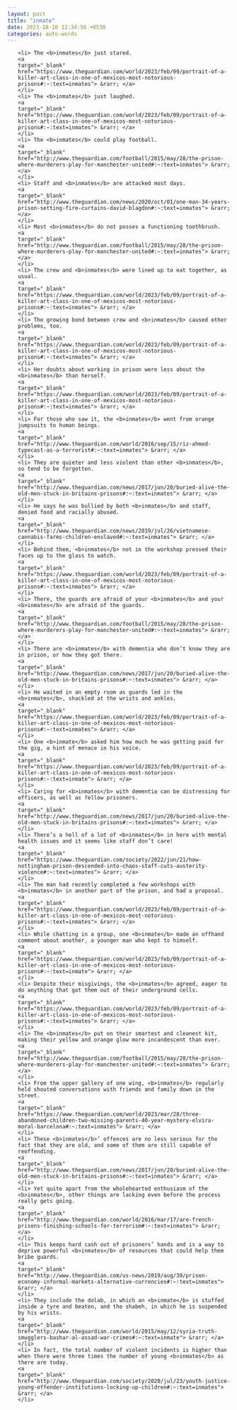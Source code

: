 ```yaml
---
layout: post
title: "inmate"
date: 2023-10-10 12:34:56 +0530
categories: auto-words
---
```

<ol>

    <li> The <b>inmates</b> just stared.
    <a 
    target="_blank" 
    href="https://www.theguardian.com/world/2023/feb/09/portrait-of-a-killer-art-class-in-one-of-mexicos-most-notorious-prisons#:~:text=inmates"> &rarr; </a>
    </li>
    <li> The <b>inmates</b> just laughed.
    <a 
    target="_blank" 
    href="https://www.theguardian.com/world/2023/feb/09/portrait-of-a-killer-art-class-in-one-of-mexicos-most-notorious-prisons#:~:text=inmates"> &rarr; </a>
    </li>
    <li> The <b>inmates</b> could play football.
    <a 
    target="_blank" 
    href="http://www.theguardian.com/football/2015/may/28/the-prison-where-murderers-play-for-manchester-united#:~:text=inmates"> &rarr; </a>
    </li>
    <li> Staff and <b>inmates</b> are attacked most days.
    <a 
    target="_blank" 
    href="http://www.theguardian.com/news/2020/oct/01/one-man-34-years-prison-setting-fire-curtains-david-blagdon#:~:text=inmates"> &rarr; </a>
    </li>
    <li> Most <b>inmates</b> do not posses a functioning toothbrush.
    <a 
    target="_blank" 
    href="http://www.theguardian.com/football/2015/may/28/the-prison-where-murderers-play-for-manchester-united#:~:text=inmates"> &rarr; </a>
    </li>
    <li> The crew and <b>inmates</b> were lined up to eat together, as usual.
    <a 
    target="_blank" 
    href="https://www.theguardian.com/world/2023/feb/09/portrait-of-a-killer-art-class-in-one-of-mexicos-most-notorious-prisons#:~:text=inmates"> &rarr; </a>
    </li>
    <li> The growing bond between crew and <b>inmates</b> caused other problems, too.
    <a 
    target="_blank" 
    href="https://www.theguardian.com/world/2023/feb/09/portrait-of-a-killer-art-class-in-one-of-mexicos-most-notorious-prisons#:~:text=inmates"> &rarr; </a>
    </li>
    <li> Her doubts about working in prison were less about the <b>inmates</b> than herself.
    <a 
    target="_blank" 
    href="https://www.theguardian.com/world/2023/feb/09/portrait-of-a-killer-art-class-in-one-of-mexicos-most-notorious-prisons#:~:text=inmates"> &rarr; </a>
    </li>
    <li> For those who saw it, the <b>inmates</b> went from orange jumpsuits to human beings.
    <a 
    target="_blank" 
    href="http://www.theguardian.com/world/2016/sep/15/riz-ahmed-typecast-as-a-terrorist#:~:text=inmates"> &rarr; </a>
    </li>
    <li> They are quieter and less violent than other <b>inmates</b>, so tend to be forgotten.
    <a 
    target="_blank" 
    href="http://www.theguardian.com/news/2017/jun/20/buried-alive-the-old-men-stuck-in-britains-prisons#:~:text=inmates"> &rarr; </a>
    </li>
    <li> He says he was bullied by both <b>inmates</b> and staff, denied food and racially abused.
    <a 
    target="_blank" 
    href="http://www.theguardian.com/news/2019/jul/26/vietnamese-cannabis-farms-children-enslaved#:~:text=inmates"> &rarr; </a>
    </li>
    <li> Behind them, <b>inmates</b> not in the workshop pressed their faces up to the glass to watch.
    <a 
    target="_blank" 
    href="https://www.theguardian.com/world/2023/feb/09/portrait-of-a-killer-art-class-in-one-of-mexicos-most-notorious-prisons#:~:text=inmates"> &rarr; </a>
    </li>
    <li> There, the guards are afraid of your <b>inmates</b> and your <b>inmates</b> are afraid of the guards.
    <a 
    target="_blank" 
    href="http://www.theguardian.com/football/2015/may/28/the-prison-where-murderers-play-for-manchester-united#:~:text=inmates"> &rarr; </a>
    </li>
    <li> There are <b>inmates</b> with dementia who don’t know they are in prison, or how they got there.
    <a 
    target="_blank" 
    href="http://www.theguardian.com/news/2017/jun/20/buried-alive-the-old-men-stuck-in-britains-prisons#:~:text=inmates"> &rarr; </a>
    </li>
    <li> He waited in an empty room as guards led in the <b>inmates</b>, shackled at the wrists and ankles.
    <a 
    target="_blank" 
    href="https://www.theguardian.com/world/2023/feb/09/portrait-of-a-killer-art-class-in-one-of-mexicos-most-notorious-prisons#:~:text=inmates"> &rarr; </a>
    </li>
    <li> One <b>inmate</b> asked him how much he was getting paid for the gig, a hint of menace in his voice.
    <a 
    target="_blank" 
    href="https://www.theguardian.com/world/2023/feb/09/portrait-of-a-killer-art-class-in-one-of-mexicos-most-notorious-prisons#:~:text=inmate"> &rarr; </a>
    </li>
    <li> Caring for <b>inmates</b> with dementia can be distressing for officers, as well as fellow prisoners.
    <a 
    target="_blank" 
    href="http://www.theguardian.com/news/2017/jun/20/buried-alive-the-old-men-stuck-in-britains-prisons#:~:text=inmates"> &rarr; </a>
    </li>
    <li> There’s a hell of a lot of <b>inmates</b> in here with mental health issues and it seems like staff don’t care!
    <a 
    target="_blank" 
    href="https://www.theguardian.com/society/2022/jun/21/how-nottingham-prison-descended-into-chaos-staff-cuts-austerity-violence#:~:text=inmates"> &rarr; </a>
    </li>
    <li> The man had recently completed a few workshops with <b>inmates</b> in another part of the prison, and had a proposal.
    <a 
    target="_blank" 
    href="https://www.theguardian.com/world/2023/feb/09/portrait-of-a-killer-art-class-in-one-of-mexicos-most-notorious-prisons#:~:text=inmates"> &rarr; </a>
    </li>
    <li> While chatting in a group, one <b>inmate</b> made an offhand comment about another, a younger man who kept to himself.
    <a 
    target="_blank" 
    href="https://www.theguardian.com/world/2023/feb/09/portrait-of-a-killer-art-class-in-one-of-mexicos-most-notorious-prisons#:~:text=inmate"> &rarr; </a>
    </li>
    <li> Despite their misgivings, the <b>inmates</b> agreed, eager to do anything that got them out of their underground cells.
    <a 
    target="_blank" 
    href="https://www.theguardian.com/world/2023/feb/09/portrait-of-a-killer-art-class-in-one-of-mexicos-most-notorious-prisons#:~:text=inmates"> &rarr; </a>
    </li>
    <li> The <b>inmates</b> put on their smartest and cleanest kit, making their yellow and orange glow more incandescent than ever.
    <a 
    target="_blank" 
    href="http://www.theguardian.com/football/2015/may/28/the-prison-where-murderers-play-for-manchester-united#:~:text=inmates"> &rarr; </a>
    </li>
    <li> From the upper gallery of one wing, <b>inmates</b> regularly held shouted conversations with friends and family down in the street.
    <a 
    target="_blank" 
    href="https://www.theguardian.com/world/2023/mar/28/three-abandoned-children-two-missing-parents-40-year-mystery-elvira-moral-barcelona#:~:text=inmates"> &rarr; </a>
    </li>
    <li> These <b>inmates</b>’ offences are no less serious for the fact that they are old, and some of them are still capable of reoffending.
    <a 
    target="_blank" 
    href="http://www.theguardian.com/news/2017/jun/20/buried-alive-the-old-men-stuck-in-britains-prisons#:~:text=inmates"> &rarr; </a>
    </li>
    <li> Yet quite apart from the wholehearted enthusiasm of the <b>inmates</b>, other things are lacking even before the process really gets going.
    <a 
    target="_blank" 
    href="http://www.theguardian.com/world/2016/mar/17/are-french-prisons-finishing-schools-for-terrorism#:~:text=inmates"> &rarr; </a>
    </li>
    <li> This keeps hard cash out of prisoners’ hands and is a way to deprive powerful <b>inmates</b> of resources that could help them bribe guards.
    <a 
    target="_blank" 
    href="http://www.theguardian.com/us-news/2019/aug/30/prison-economy-informal-markets-alternative-currencies#:~:text=inmates"> &rarr; </a>
    </li>
    <li> They include the dolab, in which an <b>inmate</b> is stuffed inside a tyre and beaten, and the shabeh, in which he is suspended by his wrists.
    <a 
    target="_blank" 
    href="http://www.theguardian.com/world/2015/may/12/syria-truth-smugglers-bashar-al-assad-war-crimes#:~:text=inmate"> &rarr; </a>
    </li>
    <li> In fact, the total number of violent incidents is higher than when there were three times the number of young <b>inmates</b> as there are today.
    <a 
    target="_blank" 
    href="http://www.theguardian.com/society/2020/jul/23/youth-justice-young-offender-institutions-locking-up-children#:~:text=inmates"> &rarr; </a>
    </li>